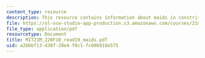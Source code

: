 ```yaml
---
content_type: resource
description: This resource contains information about maids in constrite.
file: https://ol-ocw-studio-app-production.s3.amazonaws.com/courses/21m-220-early-music-fall-2010/a2bbbf13d38f20e4f0c1fc60b918e575_MIT21M_220F10_read19_maids.pdf
file_type: application/pdf
resourcetype: Document
title: MIT21M_220F10_read19_maids.pdf
uid: a2bbbf13-d38f-20e4-f0c1-fc60b918e575
---
```

